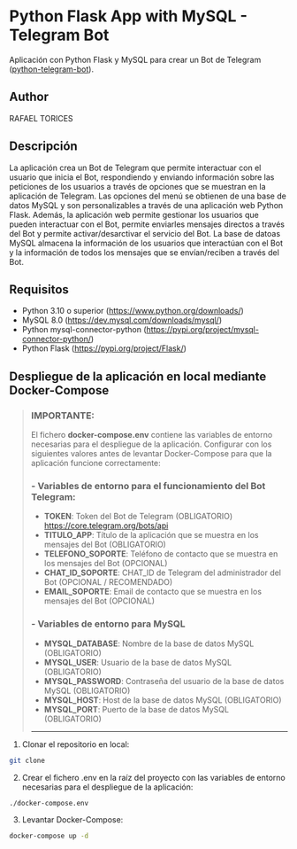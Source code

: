 # Python Flask App with MySQL - Telegram Bot

Aplicación con Python Flask y MySQL para crear un Bot de Telegram ([python-telegram-bot](https://core.telegram.org/bots/api)).

## Author

RAFAEL TORICES

## Descripción

La aplicación crea un Bot de Telegram que permite interactuar con el usuario que inicia el Bot, respondiendo y enviando información sobre las peticiones de los usuarios a través de opciones que se muestran en la aplicación de Telegram. Las opciones del menú se obtienen de una base de datos MySQL y son personalizables a través de una aplicación web Python Flask. Además, la aplicación web permite gestionar los usuarios que pueden interactuar con el Bot, permite enviarles mensajes directos a través del Bot y permite activar/desarctivar el servicio del Bot. La base de datoas MySQL almacena la información de los usuarios que interactúan con el Bot y la información de todos los mensajes que se envían/reciben a través del Bot.

## Requisitos

- Python 3.10 o superior (https://www.python.org/downloads/)
- MySQL 8.0 (https://dev.mysql.com/downloads/mysql/)
- Python mysql-connector-python (https://pypi.org/project/mysql-connector-python/)
- Python Flask (https://pypi.org/project/Flask/)

## Despliegue de la aplicación en local mediante Docker-Compose

> ### **IMPORTANTE**:
>El fichero **docker-compose.env** contiene las variables de entorno necesarias para el despliegue de la aplicación. Configurar con los siguientes valores antes de levantar Docker-Compose para que la aplicación funcione correctamente:
> ### - Variables de entorno para el funcionamiento del Bot Telegram:
>   - **TOKEN**: Token del Bot de Telegram (OBLIGATORIO) https://core.telegram.org/bots/api
>   - **TITULO_APP**: Título de la aplicación que se muestra en los mensajes del Bot (OBLIGATORIO)
>   - **TELEFONO_SOPORTE**: Teléfono de contacto que se muestra en los mensajes del Bot (OPCIONAL)
>   - **CHAT_ID_SOPORTE**: CHAT_ID de Telegram del administrador del Bot (OPCIONAL / RECOMENDADO)
>   - **EMAIL_SOPORTE**: Email de contacto que se muestra en los mensajes del Bot (OPCIONAL)
> ### - Variables de entorno para MySQL
>   - **MYSQL_DATABASE**: Nombre de la base de datos MySQL (OBLIGATORIO)
>   - **MYSQL_USER**: Usuario de la base de datos MySQL (OBLIGATORIO)
>   - **MYSQL_PASSWORD**: Contraseña del usuario de la base de datos MySQL (OBLIGATORIO)
>   - **MYSQL_HOST**: Host de la base de datos MySQL (OBLIGATORIO)
>   - **MYSQL_PORT**: Puerto de la base de datos MySQL (OBLIGATORIO)
> ------

1. Clonar el repositorio en local:

```bash
git clone
```

2. Crear el fichero .env en la raíz del proyecto con las variables de entorno necesarias para el despliegue de la aplicación:

```bash
./docker-compose.env
```

3. Levantar Docker-Compose:

```bash
docker-compose up -d
```

